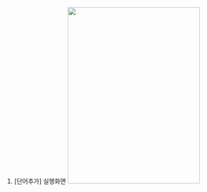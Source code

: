 1. [단어추가] 실행화면
   <img src="https://github.com/SeoGyeongmi/PP1_Project1/blob/master/screenshots/ss1.png" width="300" height="400"/>
